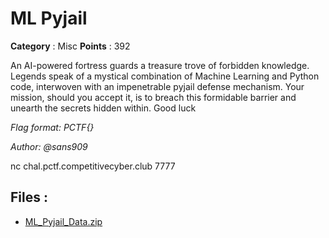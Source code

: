 # ML Pyjail

**Category** : Misc
**Points** : 392

An AI-powered fortress guards a treasure trove of forbidden knowledge. Legends speak of a mystical combination of Machine Learning and Python code, interwoven with an impenetrable pyjail defense mechanism. Your mission, should you accept it, is to breach this formidable barrier and unearth the secrets hidden within. Good luck

*Flag format: PCTF{}*

*Author: @sans909*

nc chal.pctf.competitivecyber.club 7777

## Files : 
 - [ML_Pyjail_Data.zip](./ML_Pyjail_Data.zip)


